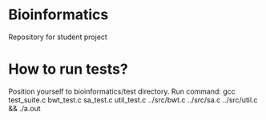 # Bioinformatics
Repository for student project

# How to run tests?
Position yourself to bioinformatics/test directory.
Run command: 
gcc test_suite.c bwt_test.c sa_test.c util_test.c ../src/bwt.c ../src/sa.c ../src/util.c && ./a.out